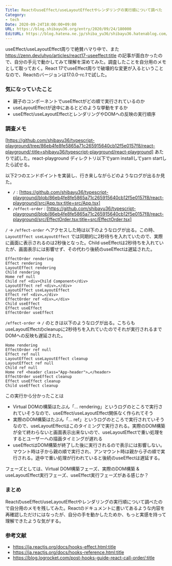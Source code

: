 ```yaml
---
Title: ReactのuseEffect/useLayoutEffectやレンダリングの実行順について調べた
Category:
- tech
Date: 2020-09-24T18:00:00+09:00
URL: https://blog.shibayu36.org/entry/2020/09/24/180000
EditURL: https://blog.hatena.ne.jp/shiba_yu36/shibayu36.hatenablog.com/atom/entry/26006613631134004
---
```


useEffect/useLayoutEffect周りで絶賛ハマり中で、また https://zenn.dev/uhyo/articles/react17-useeffect:title の記事が面白かったので、自分の手元で動かしてみて理解を深めてみた。調査したことを自分用のメモとして取っておく。React 17でuseEffect周りで破壊的な変更が入るということなので、Reactのバージョンは17.0.0-rc.1で試した。

### 気になっていたこと
* 親子のコンポーネントでuseEffectがどの順で実行されているのか
* useLayoutEffectが途中にあるとどのような挙動をするか
* useEffect/useLayoutEffectとレンダリングやDOMへの反映の実行順序

### 調査メモ
[https://github.com/shibayu36/typescript-playground/tree/86eb4fe8fe5865a71c265915640cb12f5e0157f8/react-playground/:title=shibayu36/typescript-playground/react-playground] あたりで試した。react-playground ディレクトリ以下でyarn installしてyarn startしたら試せる。

以下2つのエンドポイントを実装し、行き来しながらどのようなログが出るか見た。

- `/` : [https://github.com/shibayu36/typescript-playground/blob/86eb4fe8fe5865a71c265915640cb12f5e0157f8/react-playground/src/App.tsx:title=src/App.tsx]
- `/effect-order` : [https://github.com/shibayu36/typescript-playground/blob/86eb4fe8fe5865a71c265915640cb12f5e0157f8/react-playground/src/EffectOrder.tsx:title=src/EffectOrder.tsx]

`/` -> `/effect-order` へアクセスした時は以下のようなログが出る。この時、`LayoutEffect useLayoutEffect` では同期的に2秒待ちを入れていたので、実際に画面に表示されるのは2秒後となった。Child useEffectは2秒待ちを入れていたが、画面表示には影響せず、その代わり後続のuseEffectは遅延された。

```
EffectOrder rendering
Effect rendering
LayoutEffect rendering
Child rendering
Home ref null
Child ref <div>​Child Component​</div>​
LayoutEffect ref <div>​…​</div>​
LayoutEffect useLayoutEffect
Effect ref <div>​…​</div>​
EffectOrder ref <div>​…​</div>​
Child useEffect
Effect useEffect
EffectOrder useEffect
```

`/effect-order` -> `/` のときは以下のようなログが出る。こちらもuseLayoutEffectのcleanupに2秒待ちを入れていたのでそれが実行されるまでDOMへの反映も遅延された。

```
Home rendering
EffectOrder ref null
Effect ref null
LayoutEffect useLayoutEffect cleanup
LayoutEffect ref null
Child ref null
Home ref <header class=​"App-header">​…​</header>​
EffectOrder useEffect cleanup
Effect useEffect cleanup
Child useEffect cleanup
```

この実行から分かったことは

* Virtual DOMの構築はたぶん「... rendering」というログのところで実行されていそうなので、useEffect/useLayoutEffect関係なく作られてそう
* 実際のDOM構築はたぶん「... ref」というログのところで実行されていそうなので、useLayoutEffectはこのタイミングで実行される。実際のDOM構築が全て終わらないと画面表示出来ないので、useLayoutEffectで重い処理をするとユーザーへの描画タイミングが遅れる
* useEffectはDOM構築が終了した後に実行されるので表示には影響しない。マウント時は子から親の順で実行され、アンマウント時は親から子の順で実行される。途中で重い処理が行われていると後続のuseEffectは遅延する。

フェーズとしては、Virtual DOM構築フェーズ、実際のDOM構築 & useLayoutEffect実行フェーズ、useEffect実行フェーズがある感じか？

### まとめ
ReactのuseEffect/useLayoutEffectやレンダリングの実行順について調べたので自分用のメモを残してみた。Reactのドキュメントに書いてあるような内容を再確認しただけにはなったが、自分の手を動かしたためか、もっと実感を持って理解できたような気がする。

### 参考文献
* https://ja.reactjs.org/docs/hooks-effect.html:title
* https://ja.reactjs.org/docs/hooks-reference.html:title
* https://blog.logrocket.com/post-hooks-guide-react-call-order/:title

